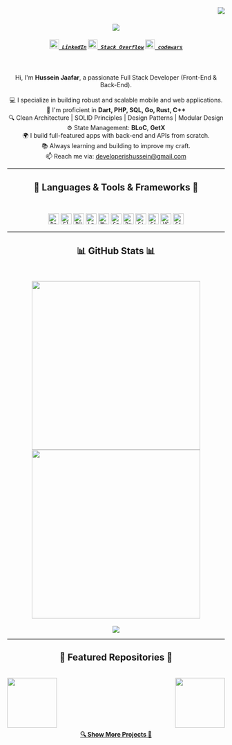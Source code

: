 
<img align="right" src="https://visitor-badge.laobi.icu/badge?page_id=developerishussein.developerishussein">

<h1 align="center">
  <a href="https://git.io/typing-svg">
    <img src="https://readme-typing-svg.herokuapp.com/?lines=Hello,+There!+👋;I'm+Hussein+Jaafar;Full+Stack+Developer;Welcome+to+my+GitHub!&center=true&size=30">
  </a>
</h1>

<h5 align="center">
  <code><a href="https://www.linkedin.com/in/developerishussein/" title="LinkedIn Profile"><img width="22" src="https://cdn.jsdelivr.net/gh/devicons/devicon/icons/linkedin/linkedin-original.svg"> LinkedIn</a></code>
  <code><a href="https://stackoverflow.com/users/your-id" title="Stack Overflow Profile"><img width="22" src="https://cdn.jsdelivr.net/gh/devicons/devicon/icons/stackoverflow/stackoverflow-original.svg"> Stack Overflow</a></code>
  <code><a href="https://www.codewars.com/users/developerhussein/badges/micro" title="GitHub Profile"><img width="22" src="https://www.codewars.com/users/developerhussein/badges/micro"> codewars</a></code>
</h5>
<br>

<p align="center">
  Hi, I'm <b>Hussein Jaafar</b>, a passionate Full Stack Developer (Front-End & Back-End).
  <br>
  <br>
  💻 I specialize in building robust and scalable mobile and web applications.
  <br>
  🧠 I'm proficient in <b> Dart, PHP, SQL, Go, Rust, C++</b>
  <br>
  🔍 Clean Architecture | SOLID Principles | Design Patterns | Modular Design
  <br>
  ⚙️ State Management: <b>BLoC</b>, <b>GetX</b>
  <br>
  🌍 I build full-featured apps with back-end and APIs from scratch.
  <br>
  📚 Always learning and building to improve my craft.
  <br>
  📫 Reach me via: <a href="mailto:developerishussein@gmail.com">developerishussein@gmail.com
</a>
</p>

<hr>

<h2 align="center">🚀 Languages & Tools & Frameworks 🚀</h2>
<br>
<p align="center">
  <code><img title="Dart" height="25" src="https://cdn.jsdelivr.net/gh/devicons/devicon/icons/dart/dart-original.svg"></code>
  <code><img title="Flutter" height="25" src="https://cdn.jsdelivr.net/gh/devicons/devicon/icons/flutter/flutter-original.svg"></code>
  <code><img title="PHP" height="25" src="https://cdn.jsdelivr.net/gh/devicons/devicon/icons/php/php-original.svg"></code>
  <code><img title="Laravel" height="25" src="https://cdn.jsdelivr.net/gh/devicons/devicon/icons/laravel/laravel-plain.svg"></code>
  <code><img title="MySQL" height="25" src="https://cdn.jsdelivr.net/gh/devicons/devicon/icons/mysql/mysql-original.svg"></code>
  <code><img title="Go" height="25" src="https://cdn.jsdelivr.net/gh/devicons/devicon/icons/go/go-original.svg"></code>
  <code><img title="Rust" height="25" src="https://cdn.jsdelivr.net/gh/devicons/devicon/icons/rust/rust-plain.svg"></code>
  <code><img title="C++" height="25" src="https://cdn.jsdelivr.net/gh/devicons/devicon/icons/cplusplus/cplusplus-original.svg"></code>
  <code><img title="Git" height="25" src="https://cdn.jsdelivr.net/gh/devicons/devicon/icons/git/git-original.svg"></code>
  <code><img title="VS Code" height="25" src="https://cdn.jsdelivr.net/gh/devicons/devicon/icons/vscode/vscode-original.svg"></code>
  <code><img title="GitHub" height="25" src="https://cdn.jsdelivr.net/gh/devicons/devicon/icons/github/github-original.svg"></code>
</p>

<hr>

<h2 align="center">📊 GitHub Stats 📊</h2>
<br>
<p align="center">
  <img width="390" src="https://streak-stats.demolab.com/?user=developerishussein&theme=react&border=61dafb&hide_border=true" />
  <img width="390" src="https://github-readme-stats.vercel.app/api?username=developerishussein&show_icons=true&theme=react&border_color=61dafb&hide_border=true" />
  <br><br>
  <img src="https://github-readme-stats.vercel.app/api/top-langs/?username=developerishussein&layout=compact&theme=react&hide_border=true" />
</p>

<hr>

<h2 align="center">📌 Featured Repositories 📌</h2>
<br>
<div width="100%" align="center">
  <a align="left" href="https://github.com/developerishussein/banking_mobile" title="Banking App"><img align="left" height="115" src="https://github-readme-stats.vercel.app/api/pin/?username=developerishussein&repo=banking_mobile&theme=react&border_color=61dafb&border_radius=10"></a>
  <a align="right" href="https://github.com/developerishussein/medic_meditation_app" title="Meditation App"><img align="right" height="115" src="https://github-readme-stats.vercel.app/api/pin/?username=developerishussein&repo=medic_meditation_app&theme=react&border_color=61dafb&border_radius=10"></a>
</div>
<br/><br/><br/><br/><br/><br/>

<h4 align="center">
  <a href="https://github.com/developerishussein?tab=repositories" title="Show Repositories">🔍 Show More Projects 🔎</a>
</h4>
